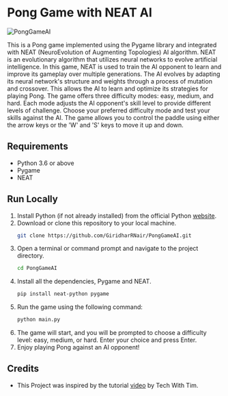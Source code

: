 # Pong Game with NEAT AI

![PongGameAI](https://github.com/GiridharRNair/PongGameAI/assets/49298134/33de8a8d-e916-4346-a6a3-0da603e741fe)


This is a Pong game implemented using the Pygame library and integrated with NEAT 
(NeuroEvolution of Augmenting Topologies) AI algorithm. NEAT is an evolutionary algorithm that utilizes neural networks 
to evolve artificial intelligence. In this game, NEAT is used to train the AI opponent to learn and improve its gameplay 
over multiple generations. The AI evolves by adapting its neural network's structure and weights through a process of 
mutation and crossover. This allows the AI to learn and optimize its strategies for playing Pong. The game offers three 
difficulty modes: easy, medium, and hard. Each mode adjusts the AI opponent's skill level to provide different levels of 
challenge. Choose your preferred difficulty mode and test your skills against the AI. The game allows you 
to control the paddle using either the arrow keys or the 'W' and 'S' keys to move it up and down.

## Requirements
* Python 3.6 or above
* Pygame
* NEAT

## Run Locally
1. Install Python (if not already installed) from the official Python [website](https://www.python.org/).
2. Download or clone this repository to your local machine.
    ```bash
    git clone https://github.com/GiridharRNair/PongGameAI.git
    ```
3. Open a terminal or command prompt and navigate to the project directory.
    ```bash
    cd PongGameAI
    ```
4. Install all the dependencies, Pygame and NEAT.
    ```bash
    pip install neat-python pygame
    ```
5. Run the game using the following command:
    ```bash
    python main.py
    ```
6. The game will start, and you will be prompted to choose a difficulty level: easy, medium, or hard. 
Enter your choice and press Enter.
7. Enjoy playing Pong against an AI opponent!

## Credits
* This Project was inspired by the tutorial 
[video](https://www.youtube.com/watch?v=2f6TmKm7yx0) by Tech With Tim.
